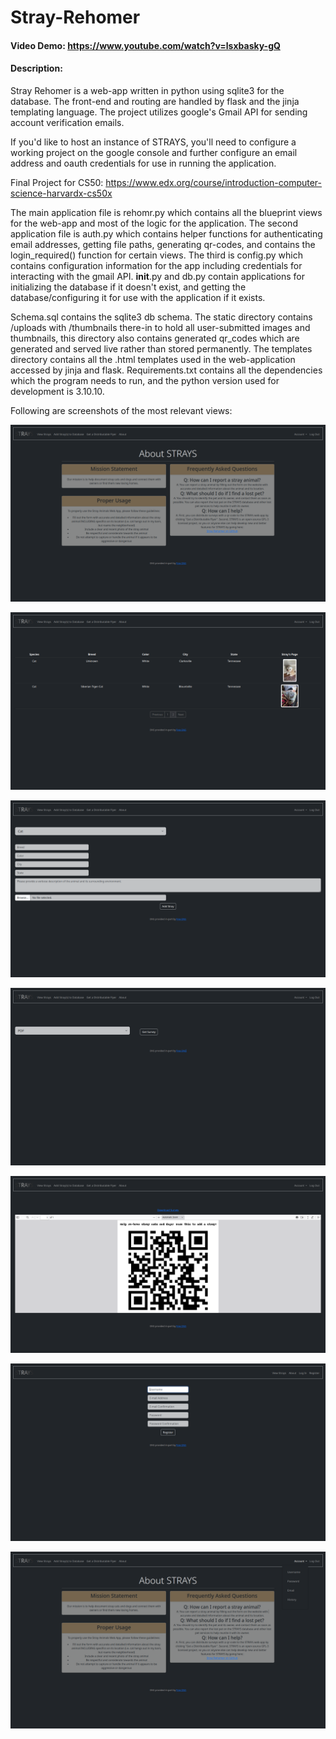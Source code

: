 # Stray-Rehomer
#### Video Demo: https://www.youtube.com/watch?v=lsxbasky-gQ
#### Description:

Stray Rehomer is a web-app written in python using sqlite3 for the database. The front-end and routing are handled by flask and the jinja templating language. The project utilizes google's Gmail API for sending account verification emails. 

If you'd like to host an instance of STRAYS, you'll need to configure a working project on the google console and further configure an email address and oauth credentials for use in running the application.

Final Project for CS50: https://www.edx.org/course/introduction-computer-science-harvardx-cs50x

The main application file is rehomr.py which contains all the blueprint views for the web-app and most of the logic for the application. The second application file is auth.py which contains helper functions for authenticating email addresses, getting file paths, generating qr-codes, and contains the login_required() function for certain views. The third is config.py which contains configuration information for the app including credentials for interacting with the gmail API. __init__.py and db.py contain applications for initializing the database if it doesn't exist, and getting the database/configuring it for use with the application if it exists. 

Schema.sql contains the sqlite3 db schema. The static directory contains /uploads with /thumbnails there-in to hold all user-submitted images and thumbnails, this directory also contains generated qr_codes which are generated and served live rather than stored permanently.
The templates directory contains all the .html templates used in the web-application accessed by jinja and flask. Requirements.txt contains all the dependencies which the program needs to run, and the python version used for development is 3.10.10.

Following are screenshots of the most relevant views:

![about](./tests/screenshots/about.png)

![Main View Strays Page](./tests/screenshots/View_Strays.png)

![Add Strays](./tests/screenshots/Add_Strays.png)

![Survey one](./tests/screenshots/survey1.png)

![Survey two](./tests/screenshots/survey2.png)

![Registration](./tests/screenshots/registration.png)

![Account Drop-down](./tests/screenshots/Account_dropdown.png)
